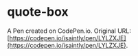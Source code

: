 # quote-box

A Pen created on CodePen.io. Original URL: [https://codepen.io/isaintly/pen/LYLZXJE](https://codepen.io/isaintly/pen/LYLZXJE).


